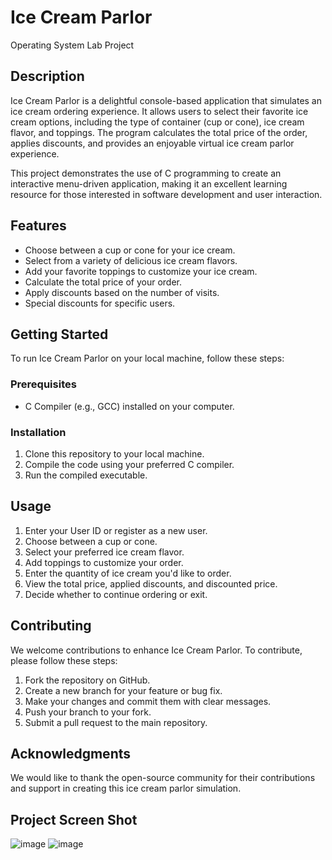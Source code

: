 # Ice Cream Parlor
Operating System Lab Project 

## Description

Ice Cream Parlor is a delightful console-based application that simulates an ice cream ordering experience. It allows users to select their favorite ice cream options, including the type of container (cup or cone), ice cream flavor, and toppings. The program calculates the total price of the order, applies discounts, and provides an enjoyable virtual ice cream parlor experience.

This project demonstrates the use of C programming to create an interactive menu-driven application, making it an excellent learning resource for those interested in software development and user interaction.

## Features

- Choose between a cup or cone for your ice cream.
- Select from a variety of delicious ice cream flavors.
- Add your favorite toppings to customize your ice cream.
- Calculate the total price of your order.
- Apply discounts based on the number of visits.
- Special discounts for specific users.

## Getting Started

To run Ice Cream Parlor on your local machine, follow these steps:

### Prerequisites

- C Compiler (e.g., GCC) installed on your computer.

### Installation

1. Clone this repository to your local machine.
2. Compile the code using your preferred C compiler.
3. Run the compiled executable.

## Usage

1. Enter your User ID or register as a new user.
2. Choose between a cup or cone.
3. Select your preferred ice cream flavor.
4. Add toppings to customize your order.
5. Enter the quantity of ice cream you'd like to order.
6. View the total price, applied discounts, and discounted price.
7. Decide whether to continue ordering or exit.

## Contributing

We welcome contributions to enhance Ice Cream Parlor. To contribute, please follow these steps:

1. Fork the repository on GitHub.
2. Create a new branch for your feature or bug fix.
3. Make your changes and commit them with clear messages.
4. Push your branch to your fork.
5. Submit a pull request to the main repository.

## Acknowledgments

We would like to thank the open-source community for their contributions and support in creating this ice cream parlor simulation.

## Project Screen Shot
![image](https://github.com/Mohammad-Ahmed73/ice-cream-parlor/assets/85429813/6ad2772b-b15b-4c3a-8433-5ef83aed5b3d)
![image](https://github.com/Mohammad-Ahmed73/ice-cream-parlor/assets/85429813/bd1b3ecc-939f-4a20-9e14-784e1025b118)

